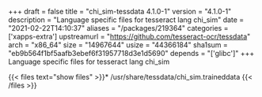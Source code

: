 +++
draft = false
title = "chi_sim-tessdata 4.1.0-1"
version = "4.1.0-1"
description = "Language specific files for tesseract lang chi_sim"
date = "2021-02-22T14:10:37"
aliases = "/packages/219364"
categories = ['xapps-extra']
upstreamurl = "https://github.com/tesseract-ocr/tessdata"
arch = "x86_64"
size = "14967644"
usize = "44366184"
sha1sum = "eb9b564f1bf5aafb3ebef6f31957718d3e1d5690"
depends = "['glibc']"
+++
Language specific files for tesseract lang chi_sim

{{< files text="show files" >}}* /usr/share/tessdata/chi_sim.traineddata
{{< /files >}}